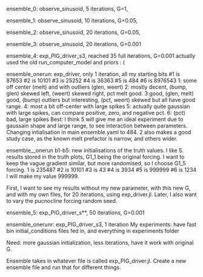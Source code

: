 ensemble_0:
    observe_sinusoid, 5 iterations, G=1, 

ensemble_1:
    observe_sinusoid, 10 iterations, G=0.05,

ensemble_2:
    observe_sinusoid, 20 iterations, G=0.05,

ensemble_3:
    observe_sinusoid, 20 iterations, G=0.001

ensemble_4:
    exp_PIG_driver_s3, reached 35 full iterations, G=0.001
	actually used the old run_computer_model and priors : (

ensemble_onerun:
	exp_driver, only 1 iteration, all my starting bits 
	#1 is 87653 #2 is 10101 #3 is 25252 #4 is 36363 #5 is 484 #6 is 8976543
	1: some off center (melt) and with outliers (glen, weert)
	2: mostly decent, (bump, glen) skewed left, (weert) skewed right, pct melt good.
	3:good, (glen, melt) good, (bump) outliers but interesting, (pct, weert) skewed but all have good range.
	4: most a bit off-center with large spikes
	5: actually quite gaussian with large spikes, can compare positive, zero, and negative pct. 
	6: (pct) bad, large spikes
Best: I think 5 will give me an ideal experiment due to gaussain shape and large range, to see interaction between parameters. Changing intialisation in main ensemble.yaml to 484.
2 also makes a good study case, as the known melt prefactor is narrow, and others wider. 

ensemble__onerun b1-b5: new initialisations of the truth values. I like 5. results stored in the truth plots, G1_1 being the original forcing. I want to keep the vague gradient similar, but more randomised, so I choose G1_5 forcing.
1 is 235487 #2 is 10101 #3 is 43 #4 is 3934 #5 is 999999 #6 is 1234
I will make my value 999999.

First, I want to see my results without my new parameter, with this new G, and with my own files, for 20 iterations, using exp_driver.jl. Later, I also want to vary the pucnocline forcing random seed. 

ensemble_5:
    exp_PIG_driver_s**, 50 iterations, G=0.001

ensemble_onerunr:
    exp_PIG_driver_s3, 1 iteration
My experiments: have fast bin initial_conditions files fed in, and everything in experiments folder

Need: more gaussian initialization, less iterations, have it work with original G. 

Ensemble takes in whatever file is called exp_PIG_driver.jl. Create a new ensemble file and run that for different things. 

